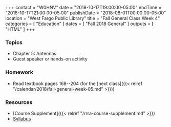 +++
contact = "W0HNV"
date = "2018-10-17T19:00:00-05:00"
endTime = "2018-10-17T21:00:00-05:00"
publishDate = "2018-08-01T00:00:00-05:00"
location = "West Fargo Public Library"
title = "Fall General Class Week 4"
categories = [ "Education" ]
dates = [ "Fall 2018 General" ]
outputs = [ "HTML" ]
+++
### Topics

* Chapter 5: Antennas
* Guest speaker or hands-on activity

### Homework

* Read textbook pages 168--204 (for the [next class]({{< relref "/calendar/2018/fall-general-week-05.md" >}}))

### Resources

* [Course Supplement]({{< relref "/rrra-course-supplement.md" >}})
* [Syllabus](/s/fXT3KpheEuGOXBG)
